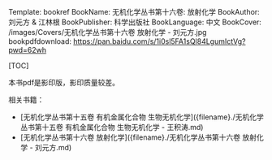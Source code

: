 Template: bookref
BookName: 无机化学丛书第十六卷: 放射化学
BookAuthor: 刘元方 & 江林根
BookPublisher: 科学出版社
BookLanguage: 中文
BookCover: /images/Covers/无机化学丛书第十六卷 放射化学 - 刘元方.jpg
bookpdfdownload: https://pan.baidu.com/s/1i0sl5FA1sQl84LgumIctVg?pwd=62wh 

[TOC]

本书pdf是影印版，影印质量较差。

相关书籍：

- [无机化学丛书第十五卷 有机金属化合物 生物无机化学]({filename}./无机化学丛书第十五卷 有机金属化合物 生物无机化学 - 王积涛.md)
- [无机化学丛书第十六卷 放射化学]({filename}./无机化学丛书第十六卷 放射化学 - 刘元方.md)